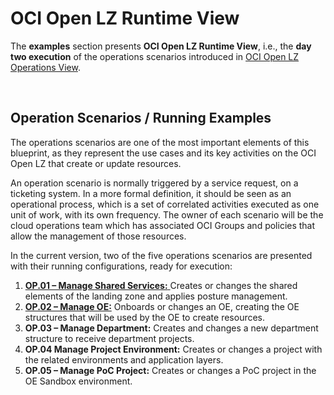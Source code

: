 # OCI Open LZ Runtime View

The **examples** section presents **OCI Open LZ Runtime View**, i.e., the **day two execution** of the operations scenarios introduced in [OCI Open LZ Operations View](../../../../design/OCI_Open_LZ.pdf).

&nbsp; 

## Operation Scenarios / Running Examples

The operations scenarios are one of the most important elements of this blueprint, as they represent the use cases and its key activities on the OCI Open LZ that create or update resources. 

An operation scenario is normally triggered by a service request, on a ticketing system. In a more formal definition, it should be seen as an operational process, which is a set of correlated activities executed as one unit of work, with its own frequency. The owner of each scenario will be the cloud operations team which has associated OCI Groups and policies that allow the management of those resources. 

In the current version, two of the five operations scenarios are presented with their running configurations, ready for execution:
1. [**OP.01 – Manage Shared Services:** ](shared/Readme.md)Creates or changes the shared elements of the landing zone and applies posture management.
2.  [**OP.02 – Manage OE:**](operating-entities/oe01/Readme.md) Onboards or changes an OE, creating the OE structures that will be used by the OE to create resources.
3.  **OP.03 – Manage Department:** Creates and changes a new department structure to receive department projects.
4.  **OP.04 Manage Project Environment:** Creates or changes a project with the related environments and application layers.
5.  **OP.05 – Manage PoC Project:** Creates or changes a PoC project in the OE Sandbox environment.


